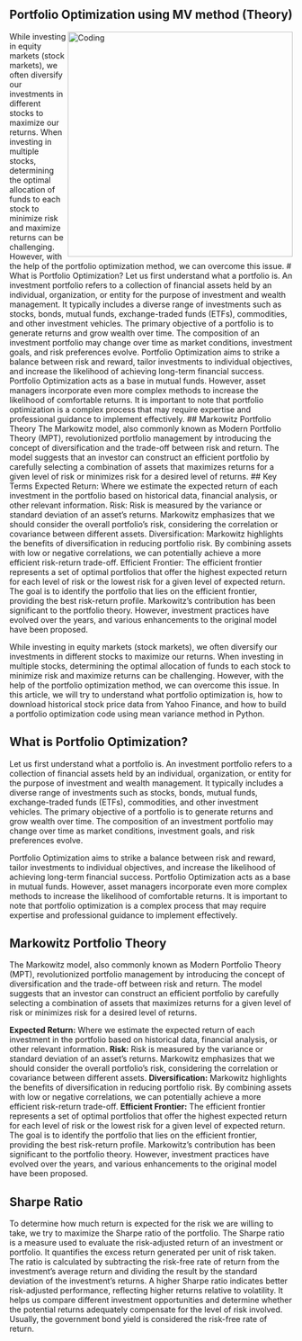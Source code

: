 ## Portfolio Optimization using MV method (Theory)
<img align="right" alt="Coding" width="400" src="https://d1rwhvwstyk9gu.cloudfront.net/2020/01/Portfolio-Optimization-Methods.png">
While investing in equity markets (stock markets), we often diversify our investments in different stocks to maximize our returns. When investing in multiple stocks, determining the optimal allocation of funds to each stock to minimize risk and maximize returns can be challenging. However, with the help of the portfolio optimization method, we can overcome this issue.
# What is Portfolio Optimization?
Let us first understand what a portfolio is. An investment portfolio refers to a collection of financial assets held by an individual, organization, or entity for the purpose of investment and wealth management. It typically includes a diverse range of investments such as stocks, bonds, mutual funds, exchange-traded funds (ETFs), commodities, and other investment vehicles. The primary objective of a portfolio is to generate returns and grow wealth over time. The composition of an investment portfolio may change over time as market conditions, investment goals, and risk preferences evolve.
Portfolio Optimization aims to strike a balance between risk and reward, tailor investments to individual objectives, and increase the likelihood of achieving long-term financial success. Portfolio Optimization acts as a base in mutual funds. However, asset managers incorporate even more complex methods to increase the likelihood of comfortable returns. It is important to note that portfolio optimization is a complex process that may require expertise and professional guidance to implement effectively.
## Markowitz Portfolio Theory
The Markowitz model, also commonly known as Modern Portfolio Theory (MPT), revolutionized portfolio management by introducing the concept of diversification and the trade-off between risk and return. The model suggests that an investor can construct an efficient portfolio by carefully selecting a combination of assets that maximizes returns for a given level of risk or minimizes risk for a desired level of returns.
## Key Terms
Expected Return:
Where we estimate the expected return of each investment in the portfolio based on historical data, financial analysis, or other relevant information.
Risk: 
Risk is measured by the variance or standard deviation of an asset’s returns. Markowitz emphasizes that we should consider the overall portfolio’s risk, considering the correlation or covariance between different assets.
Diversification: 
Markowitz highlights the benefits of diversification in reducing portfolio risk. By combining assets with low or negative correlations, we can potentially achieve a more efficient risk-return trade-off.
Efficient Frontier:
The efficient frontier represents a set of optimal portfolios that offer the highest expected return for each level of risk or the lowest risk for a given level of expected return. The goal is to identify the portfolio that lies on the efficient frontier, providing the best risk-return profile.
Markowitz’s contribution has been significant to the portfolio theory. However, investment practices have evolved over the years, and various enhancements to the original model have been proposed.

While investing in equity markets (stock markets), we often diversify our investments in different stocks to maximize our returns. When investing in multiple stocks, determining the optimal allocation of funds to each stock to minimize risk and maximize returns can be challenging. However, with the help of the portfolio optimization method, we can overcome this issue. In this article, we will try to understand what portfolio optimization is, how to download historical stock price data from Yahoo Finance, and how to build a portfolio optimization code using mean variance method in Python.

## What is Portfolio Optimization?
Let us first understand what a portfolio is. An investment portfolio refers to a collection of financial assets held by an individual, organization, or entity for the purpose of investment and wealth management. It typically includes a diverse range of investments such as stocks, bonds, mutual funds, exchange-traded funds (ETFs), commodities, and other investment vehicles. The primary objective of a portfolio is to generate returns and grow wealth over time. The composition of an investment portfolio may change over time as market conditions, investment goals, and risk preferences evolve.

Portfolio Optimization aims to strike a balance between risk and reward, tailor investments to individual objectives, and increase the likelihood of achieving long-term financial success. Portfolio Optimization acts as a base in mutual funds. However, asset managers incorporate even more complex methods to increase the likelihood of comfortable returns. It is important to note that portfolio optimization is a complex process that may require expertise and professional guidance to implement effectively.

## Markowitz Portfolio Theory
The Markowitz model, also commonly known as Modern Portfolio Theory (MPT), revolutionized portfolio management by introducing the concept of diversification and the trade-off between risk and return. The model suggests that an investor can construct an efficient portfolio by carefully selecting a combination of assets that maximizes returns for a given level of risk or minimizes risk for a desired level of returns.

**Expected Return:** 
Where we estimate the expected return of each investment in the portfolio based on historical data, financial analysis, or other relevant information.
**Risk:**
Risk is measured by the variance or standard deviation of an asset’s returns. Markowitz emphasizes that we should consider the overall portfolio’s risk, considering the correlation or covariance between different assets.
**Diversification:** 
Markowitz highlights the benefits of diversification in reducing portfolio risk. By combining assets with low or negative correlations, we can potentially achieve a more efficient risk-return trade-off.
**Efficient Frontier:**
The efficient frontier represents a set of optimal portfolios that offer the highest expected return for each level of risk or the lowest risk for a given level of expected return. The goal is to identify the portfolio that lies on the efficient frontier, providing the best risk-return profile.
Markowitz’s contribution has been significant to the portfolio theory. However, investment practices have evolved over the years, and various enhancements to the original model have been proposed.

## Sharpe Ratio
To determine how much return is expected for the risk we are willing to take, we try to maximize the Sharpe ratio of the portfolio. The Sharpe ratio is a measure used to evaluate the risk-adjusted return of an investment or portfolio. It quantifies the excess return generated per unit of risk taken. The ratio is calculated by subtracting the risk-free rate of return from the investment’s average return and dividing the result by the standard deviation of the investment’s returns. A higher Sharpe ratio indicates better risk-adjusted performance, reflecting higher returns relative to volatility. It helps us compare different investment opportunities and determine whether the potential returns adequately compensate for the level of risk involved. Usually, the government bond yield is considered the risk-free rate of return.
